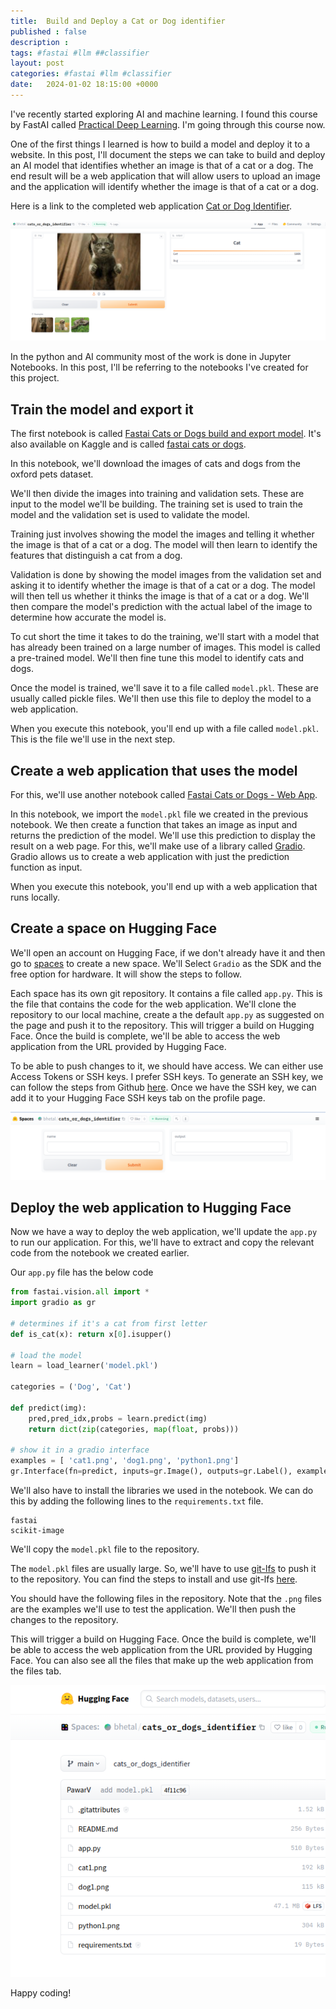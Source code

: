 ```yaml
---
title:  Build and Deploy a Cat or Dog identifier
published : false
description : 
tags: #fastai #llm ##classifier 
layout: post
categories: #fastai #llm #classifier
date:   2024-01-02 18:15:00 +0000
---
```


I've recently started exploring AI and machine learning. I found this course by FastAI called [Practical Deep Learning](https://course.fast.ai/). I'm going through this course now. 

One of the first things I learned is how to build a model and deploy it to a website. In this post, I'll document the steps we can take to build and deploy an AI model that identifies whether an image is that of a cat or a dog.
The end result will be a web application that will allow users to upload an image and the application will identify whether the image is that of a cat or a dog. 

Here is a link to the completed web application [Cat or Dog Identifier](https://huggingface.co/spaces/bhetal/cats_or_dogs_identifier).

![](2024-01-03-20-15-58.png)

In the python and AI community most of the work is done in Jupyter Notebooks.
In this post, I'll be referring to the notebooks I've created for this project.

## Train the model and export it

The first notebook is called [Fastai Cats or Dogs build and export model](https://github.com/vikrampawar/cat-or-dog-identifier/blob/main/fastai_cats_or_dogs_build_export.ipynb). It's also available on Kaggle and is called [fastai cats or dogs](https://www.kaggle.com/code/vikrampawar/fastai-cats-or-dogs).

In this notebook, we'll download the images of cats and dogs from the oxford pets dataset.

We'll then divide the images into training and validation sets. These are input to the model we'll be building. The training set is used to train the model and the validation set is used to validate the model.

Training just involves showing the model the images and telling it whether the image is that of a cat or a dog. The model will then learn to identify the features that distinguish a cat from a dog. 

Validation is done by showing the model images from the validation set and asking it to identify whether the image is that of a cat or a dog. The model will then tell us whether it thinks the image is that of a cat or a dog. We'll then compare the model's prediction with the actual label of the image to determine how accurate the model is. 

To cut short the time it takes to do the training, we'll start with a model that has already been trained on a large number of images. This model is called a pre-trained model. We'll then fine tune this model to identify cats and dogs. 

Once the model is trained, we'll save it to a file called `model.pkl`. These are usually called pickle files. We'll then use this file to deploy the model to a web application.

When you execute this notebook, you'll end up with a file called `model.pkl`. This is the file we'll use in the next step.

## Create a web application that uses the model

For this, we'll use another notebook called [Fastai Cats or Dogs - Web App](https://github.com/vikrampawar/cat-or-dog-identifier/blob/main/fastai_cats_or_dogs_run_gradio.ipynb).

In this notebook, we import the `model.pkl` file we created in the previous notebook. 
We then create a function that takes an image as input and returns the prediction of the model.
We'll use this prediction to display the result on a web page.
For this, we'll make use of a library called [Gradio](https://www.gradio.app/). Gradio allows us to create a web application with just the prediction function as input.

When you execute this notebook, you'll end up with a web application that runs locally.

## Create a space on Hugging Face

We'll open an account on Hugging Face, if we don't already have it and then go to [spaces](https://huggingface.co/spaces) to create a new space. We'll Select `Gradio` as the SDK and the free option for hardware. It will show the steps to follow. 

Each space has its own git repository. It contains a file called `app.py`. This is the file that contains the code for the web application.
We'll clone the repository to our local machine, create a the default `app.py` as suggested on the page and push it to the repository. This will trigger a build on Hugging Face. Once the build is complete, we'll be able to access the web application from the URL provided by Hugging Face.

To be able to push changes to it, we should have access. We can either use Access Tokens or SSH keys. I prefer SSH keys. To generate an SSH key, we can follow the steps from Github [here](https://docs.github.com/en/github/authenticating-to-github/connecting-to-github-with-ssh). Once we have the SSH key, we can add it to your Hugging Face SSH keys tab on the profile page.

![](2024-01-03-09-14-59.png)

## Deploy the web application to Hugging Face

Now we have a way to deploy the web application, we'll update the `app.py` to run our application. For this, we'll have to extract and copy the relevant code from the notebook we created earlier. 

Our `app.py` file has the below code
```py
from fastai.vision.all import *
import gradio as gr

# determines if it's a cat from first letter
def is_cat(x): return x[0].isupper() 

# load the model 
learn = load_learner('model.pkl')

categories = ('Dog', 'Cat')

def predict(img):
    pred,pred_idx,probs = learn.predict(img)
    return dict(zip(categories, map(float, probs)))

# show it in a gradio interface
examples = [ 'cat1.png', 'dog1.png', 'python1.png']
gr.Interface(fn=predict, inputs=gr.Image(), outputs=gr.Label(), examples=examples).launch()

```

We'll also have to install the libraries we used in the notebook. We can do this by adding the following lines to the `requirements.txt` file.


```
fastai
scikit-image
```
We'll copy the `model.pkl` file to the repository. 

The `model.pkl` files are usually large. So, we'll have to use [git-lfs](https://git-lfs.github.com/) to push it to the repository. You can find the steps to install and use git-lfs [here](https://vikrampawar.github.io/2024/01/03/using-git-lfs.html).

You should have the following files in the repository. Note that the `.png` files are the examples we'll use to test the application. We'll then push the changes to the repository.


 This will trigger a build on Hugging Face. Once the build is complete, we'll be able to access the web application from the URL provided by Hugging Face. You can also see all the files that make up the web application from the files tab.

![](2024-01-03-20-26-54.png)

Happy coding!